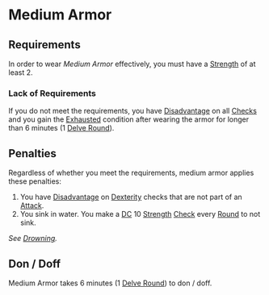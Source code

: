# Medium Armor

## Requirements

In order to wear *Medium Armor* effectively, you must have a [Strength](../../Player%20Characters/The%20Ability%20Scores/Strength.md) of at least 2.

### Lack of Requirements

If you do not meet the requirements, you have [Disadvantage](../../Game%20Procedures/Die%20Rolling%20Mechanics/Disadvantage.md) on all [Checks](../../Game%20Procedures/Core%20Procedures/Check.md) and you gain the [Exhausted](../../Game%20Procedures/Conditions/Exhausted.md) condition after wearing the armor for longer than 6 minutes (1 [Delve Round](../../Game%20Procedures/Core%20Procedures/Round.md#Delve%20Round)).

## Penalties

Regardless of whether you meet the requirements, medium armor applies these penalties:

1. You have [Disadvantage](../../Game%20Procedures/Die%20Rolling%20Mechanics/Disadvantage.md) on [Dexterity](../../Player%20Characters/The%20Ability%20Scores/Dexterity.md) checks that are not part of an [Attack](../../Game%20Procedures/Combat/Attack.md).
2. You sink in water. You make a [DC](../../Game%20Procedures/Core%20Procedures/DC.md) 10 [Strength](../../Player%20Characters/The%20Ability%20Scores/Strength.md) [Check](../../Game%20Procedures/Core%20Procedures/Check.md) every [Round](../../Game%20Procedures/Core%20Procedures/Round.md) to not sink.

*See [Drowning](../../Game%20Procedures/Hazards/Environmental%20Hazards.md#Drowning).*

## Don / Doff

Medium Armor takes 6 minutes (1 [Delve Round](../../Game%20Procedures/Core%20Procedures/Round.md#Delve%20Round)) to don / doff.
